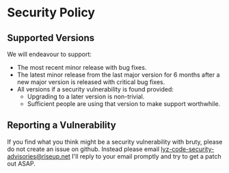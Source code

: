 # Security Policy

## Supported Versions

We will endeavour to support:

* The most recent minor release with bug fixes.
* The latest minor release from the last major version for 6 months after a new
    major version is released with critical bug fixes.
* All versions if a security vulnerability is found provided:
    * Upgrading to a later version is non-trivial.
    * Sufficient people are using that version to make support worthwhile.

## Reporting a Vulnerability

If you find what you think might be a security vulnerability with
bruty, please do not create an issue on github. Instead please
email lyz-code-security-advisories@riseup.net I'll reply to your email promptly
and try to get a patch out ASAP.
